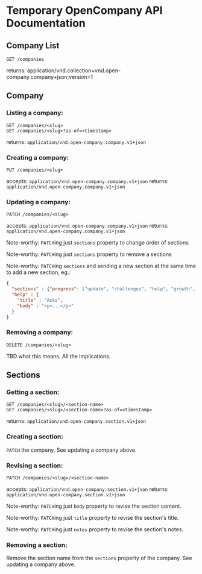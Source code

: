 # Temporary OpenCompany API Documentation

## Company List

```
GET /companies
```
returns: application/vnd.collection+vnd.open-company.company+json;version=1

## Company

### Listing a company:

```
GET /companies/<slug>
GET /companies/<slug>?as-of=<timestamp>
```
returns: `application/vnd.open-company.company.v1+json`

### Creating a company:

```
PUT /companies/<slug>
```
accepts: `application/vnd.open-company.company.v1+json`
returns: `application/vnd.open-company.company.v1+json`

### Updating a company:

```
PATCH /companies/<slug>
```
accepts: `application/vnd.open-company.company.v1+json`
returns: `application/vnd.open-company.company.v1+json`

Note-worthy: `PATCH`ing just `sections` property to change order of sections

Note-worthy: `PATCH`ing just `sections` property to remove a sections

Note-worthy: `PATCH`ing `sections` and sending a new section at the same time to add a new section, eg.:
```json
{
  "sections" : {"progress": ["update", "challenges", "help", "growth", "finances"], "company": ["mission", "values"]},
  "help" : {
    "title" : "Asks",
    "body" : "<p>...</p>"
  }
}
```

### Removing a company:

```
DELETE /companies/<slug>
```

TBD what this means. All the implications.


## Sections

### Getting a section:

```
GET /companies/<slug>/<section-name>
GET /companies/<slug>/<section-name>?as-of=<timestamp>
```
returns: `application/vnd.open-company.section.v1+json`

### Creating a section:

`PATCH` the company. See updating a company above.

### Revising a section:

```
PATCH /companies/<slug>/<section-name>
```
accepts: `application/vnd.open-company.section.v1+json`
returns: `application/vnd.open-company.section.v1+json`

Note-worthy: `PATCH`ing just `body` property to revise the section content.

Note-worthy: `PATCH`ing just `title` property to revise the section's title.

Note-worthy: `PATCH`ing just `notes` property to revise the section's notes.

### Removing a section:

Remove the section name from the `sections` property of the company. See updating a company above.

